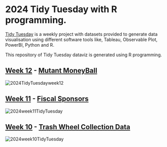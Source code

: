 # 2024 Tidy Tuesday with R programming.
[Tidy Tuesday](https://github.com/rfordatascience/tidytuesday?tab=readme-ov-file) is a weekly project with datasets provided to generate data visualisation using different software tools like, Tableau, Observable Plot, PowerBI, Python and R.

This repository of Tidy Tuesday dataviz is generated using R programming.

## [Week 12](https://github.com/sndaba/2024TidyTuesdayWithRstats/tree/main/week12) - [Mutant MoneyBall](https://github.com/EliCash82/mutantmoneyball)
![2024TidyTuesdayweek12](https://github.com/sndaba/2024TidyTuesdayWithRstats/assets/53818579/ace97adb-47b0-4142-9d58-819dde2a3ed7)

## [Week 11](https://github.com/sndaba/2024TidyTuesday/tree/main/week11) - [Fiscal Sponsors](https://github.com/rfordatascience/tidytuesday/blob/master/data/2024/2024-03-12/readme.md)
![2024week11TidyTuesday](https://github.com/sndaba/2024TidyTuesday/assets/53818579/77cbe6a7-288e-4682-a008-fb67ce372184)


## [Week 10](https://github.com/sndaba/2024TidyTuesday/tree/main/week10) - [Trash Wheel Collection Data](https://github.com/rfordatascience/tidytuesday/blob/master/data/2024/2024-03-05/readme.md)
![2024week10TidyTuesday](https://github.com/sndaba/2024TidyTuesday/assets/53818579/68a8d9a5-8e9b-4e3b-94cf-2a551c8619d7)
